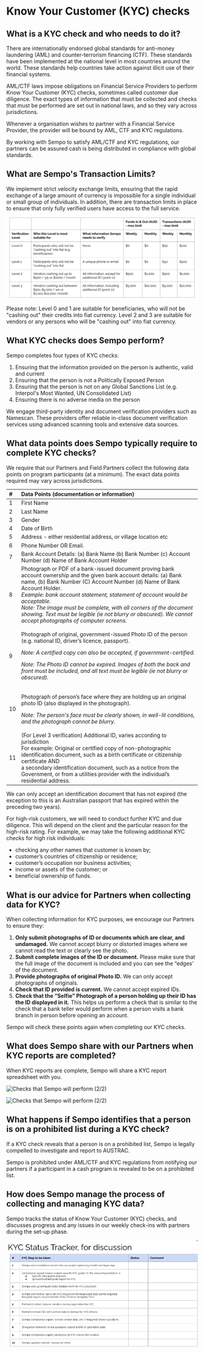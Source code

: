 # Know Your Customer \(KYC\) checks

## What is a KYC check and who needs to do it?

There are internationally endorsed global standards for anti-money laundering \(AML\) and counter-terrorism financing \(CTF\). These standards have been implemented at the national level in most countries around the world. These standards help countries take action against illicit use of their financial systems.

AML/CTF laws impose obligations on Financial Service Providers to perform Know Your Customer \(KYC\) checks, sometimes called customer due diligence. The exact types of information that must be collected and checks that must be performed are set out in  national laws, and so they vary across jurisdictions. 

Whenever a organisation wishes to partner with a Financial Service Provider, the provider will be bound by AML, CTF and KYC regulations.  
  
By working with Sempo to satisfy AML/CTF and KYC regulations, our partners can be assured cash is being distributed in compliance with global standards.

## What are Sempo's Transaction Limits?

We implement strict velocity exchange limits, ensuring that the rapid exchange of a large amount of currency is impossible for a single individual or small group of individuals. In addition, there are transaction limits in place to ensure that only fully verified users have access to the full service.

![Numbers are in Australian Dollars \(AUD\)](../../.gitbook/assets/image%20%289%29.png)

Please note: Level 0 and 1 are suitable for beneficiaries, who will not be "cashing out" their credits into fiat currency. Level 2 and 3 are suitable for vendors or any persons who will be "cashing out" into fiat currency.

## What KYC checks does Sempo perform?

Sempo completes four types of KYC checks:

1. Ensuring that the information provided on the person is authentic, valid and current
2. Ensuring that the person is not a Politically Exposed Person
3. Ensuring that the person is not on any Global Sanctions List \(e.g. Interpol's Most Wanted, UN Consolidated List\)
4. Ensuring there is no adverse media on the person 

 We engage third-party identity and document verification providers such as Namescan. These providers offer reliable in-class document verification services using advanced scanning tools and extensive data sources.

## What data points does Sempo typically require to complete KYC checks?

We require that our Partners and Field Partners collect the following data points on program participants \(at a minimum\). The exact data points required may vary across jurisdictions.

<table>
  <thead>
    <tr>
      <th style="text-align:left"><b> #</b>
      </th>
      <th style="text-align:left">Data Points (documentation or information)</th>
    </tr>
  </thead>
  <tbody>
    <tr>
      <td style="text-align:left">1</td>
      <td style="text-align:left">First Name</td>
    </tr>
    <tr>
      <td style="text-align:left">2</td>
      <td style="text-align:left">Last Name</td>
    </tr>
    <tr>
      <td style="text-align:left">3</td>
      <td style="text-align:left">Gender</td>
    </tr>
    <tr>
      <td style="text-align:left">4</td>
      <td style="text-align:left">Date of Birth</td>
    </tr>
    <tr>
      <td style="text-align:left">5</td>
      <td style="text-align:left">Address - either residential address, or village location etc</td>
    </tr>
    <tr>
      <td style="text-align:left">6</td>
      <td style="text-align:left">Phone Number OR Email.</td>
    </tr>
    <tr>
      <td style="text-align:left">7</td>
      <td style="text-align:left">Bank Account Details: (a) Bank Name (b) Bank Number (c) Account Number
        (d) Name of Bank Account Holder</td>
    </tr>
    <tr>
      <td style="text-align:left">8</td>
      <td style="text-align:left">Photograph or PDF of a bank-issued document proving bank account ownership
        and the given bank account details: (a) Bank name, (b) Bank Number (C)
        Account Number (d) Name of Bank Account Holder.
        <br /><em>Example: bank account statement, statement of account would be acceptable. <br />Note: The image must be complete, with all corners of the document showing. Text must be legible (ie not blurry or obscured). We cannot accept photographs of computer screens.</em>
      </td>
    </tr>
    <tr>
      <td style="text-align:left">9</td>
      <td style="text-align:left">
        <p>Photograph of original, government-issued Photo ID of the person (e.g.
          national ID, driver&#x2019;s licence, passport).</p>
        <p><em>Note: A certified copy can also be accepted, if government-certified.</em>
        </p>
        <p><em>Note: The Photo ID cannot be expired. Images of both the back and front must be included, and all text must be legible (ie not blurry or obscured). </em>
        </p>
      </td>
    </tr>
    <tr>
      <td style="text-align:left">10</td>
      <td style="text-align:left">
        <p>Photograph of person&#x2019;s face where they are holding up an original
          photo ID (also displayed in the photograph).</p>
        <p><em>Note: The person&apos;s face must be clearly shown, in well-lit conditions, and the photograph cannot be blurry.  </em>
        </p>
      </td>
    </tr>
    <tr>
      <td style="text-align:left">11</td>
      <td style="text-align:left">(For Level 3 verification) Additional ID, varies according to jurisdiction
        <br
        />For example: Original or certified copy of non-photographic identification
        document, such as a birth certificate or citizenship certificate AND
        <br
        />a secondary identification document, such as a notice from the Government,
        or from a utilities provider with the individual&#x2019;s residential address.</td>
    </tr>
  </tbody>
</table>

We can only accept an identification document that has not expired \(the exception to this is an Australian passport that has expired within the preceding two years\).

For high-risk customers, we will need to conduct further KYC and due diligence. This will depend on the client and the particular reason for the high-risk rating. For example, we may take the following additional KYC checks for high risk individuals:

* checking any other names that customer is known by;
* customer’s countries of citizenship or residence;
* customer’s occupation nor business activities;
* income or assets of the customer; or
* beneficial ownership of funds.

## What is our advice for Partners when collecting data for KYC?

When collecting information for KYC purposes, we encourage our Partners to ensure they:

1. **Only submit photographs of ID or documents which are clear, and undamaged.** We cannot accept blurry or distorted images where we cannot read the text or clearly see the photo.
2. **Submit complete images of the ID or document.** Please make sure that the full image of the document is included and you can see the “edges’ of the document.
3. **Provide photographs of original Photo ID.** We can only accept photographs of originals.
4. **Check that ID provided is current.** We cannot accept expired IDs.
5. **Check that the “Selfie” Photograph of a person holding up their ID has the ID displayed in it.** This helps us perform a check that is similar to the check that a bank teller would perform when a person visits a bank branch in person before opening an account.

Sempo will check these points again when completing our KYC checks. 

## What does Sempo share with our Partners when KYC reports are completed?

When KYC reports are complete, Sempo will share a KYC report spreadsheet with you. 

![Checks that Sempo will perform \(2/2\)](https://lh4.googleusercontent.com/7Xh54vVTAkJkeqfD6rAQF0Vrt9J0CJhM7J81xO4NBytE4S_u4fmXewtPBN4G2i-9DXQnIBGzCLQObCnea05pfgTkK7YeKkRTp7tEcATB5c-Sv1QcBwq1OibpCV4p_8ZX0S4SOiivcow)

![Checks that Sempo will perform \(2/2\)](https://lh4.googleusercontent.com/IEn8cFm58HwXMRjjAAqg_-XUXMWyNmaxK0qxJBd2C_yPVfOODVp1qlZit37X42R-tbJ983PdSnRfuoQA4rpikRb1D-OPyave2oJqcxFtozhgmqLE8CskqkmKZRuR7ee_N-EDM8wz-Hk)

## What happens if Sempo identifies that a person is on a prohibited list during a KYC check?

If a KYC check reveals that a person is on a prohibited list, Sempo is legally compelled to investigate and report to AUSTRAC. 

Sempo is prohibited under AML/CTF and KYC regulations from notifying our partners if a participant in a cash program is revealed to be on a prohibited list.

## How does Sempo manage the process of collecting and managing KYC data? 

Sempo tracks the status of Know Your Customer \(KYC\) checks, and discusses progress and any issues in our weekly check-ins with partners during the set-up phase.  

![Indicative template of status tracker](../../.gitbook/assets/image%20%288%29.png)

